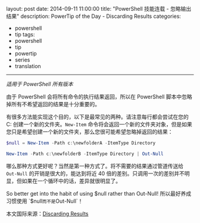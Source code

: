 ﻿layout: post
date: 2014-09-11 11:00:00
title: "PowerShell 技能连载 - 忽略输出结果"
description: PowerTip of the Day - Discarding Results
categories:
- powershell
- tip
tags:
- powershell
- tip
- powertip
- series
- translation
---
_适用于 PowerShell 所有版本_

由于 PowerShell 会将所有命令的执行结果返回，所以在 PowerShell 脚本中忽略掉所有不希望返回的结果是十分重要的。

有很多方法能实现这个目的，以下是最常见的两种。请注意每行都会尝试在您的 C: 创建一个新的文件夹。`New-Item` 命令将会返回一个新的文件夹对象，但是如果您只是希望创建一个新的文件夹，那么您很可能希望忽略掉返回的结果：

```powershell
$null = New-Item -Path c:\newfolderA -ItemType Directory

New-Item -Path c:\newfolderB -ItemType Directory | Out-Null
```

哪么那种方式更好呢？当然是第一种方式了。将不需要的结果通过管道传送给 `Out-Null` 的开销是很大的，能达到将近 40 倍的差别。只调用一次的差别并不明显，但如果在一个循环中的话，差异就很明显了。

So better get into the habit of using $null rather than Out-Null!
所以最好养成习惯使用 `$null` 而不是 `Out-Null`！

<!--more-->
本文国际来源：[Discarding Results](http://community.idera.com/powershell/powertips/b/tips/posts/discarding-results)
